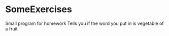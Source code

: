 # SomeExercises
Small program for homework
Tells you if the word you put in is vegetable of a fruit
